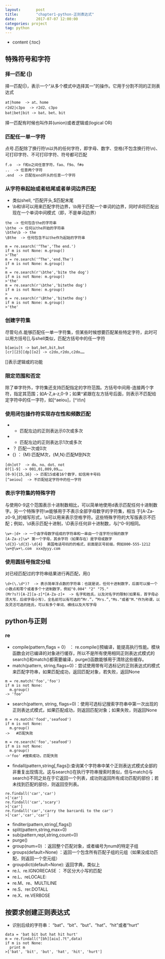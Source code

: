 ```yaml
---
layout:       post
title:        "chapter1-python-正则表达式"
date:         2017-07-07 12:00:00
categories: project
tag: python
---
```


* content
{:toc}

## 特殊符号和字符

### 择一匹配 (|)
择一匹配(|)，表示一个“从多个模式中选择其一”的操作。它用于分割不同的正则表达式
```
at|home  -> at、home
r2d2|c3po  -> r2d2、c3po
bat|bet|bit -> bat、bet、bit
```
择一匹配有时候也叫作并(union)或者逻辑或(logical OR)

### 匹配任一单一字符
点号.匹配除了换行符\n以外的任何字符，即字母、数字、空格(不包含换行符\n)、可打印字符、不可打印字符、符号都可匹配
```
f.o  -> f和o之间任意字符，fao、f9o、f#o
..  -> 任意两个字符
.end  -> 匹配在end开头的任意一个字符
```
### 从字符串起始或者结尾或者单词边界匹配
+ 类似shell, ^匹配开头,$匹配末尾
+ \b和\B可以用来匹配字符边界，\b用于匹配一个单词的边界，同时\B将匹配出现在一个单词中间模式（即，不是单词边界）
```
the -> 任何包含the的字符串
\bthe -> 任何以the开始的字符串
\bthe\b -> the
\Bthe  -> 任何包含不以the作为起始的字符串
```
```
m = re.search('^The','The end.')
if m is not None: m.group()
>'The'
m = re.search('^The','end.The')
if m is not None: m.group()
>
m = re.search(r'\bthe','bite the dog')
if m is not None: m.group()
>'the'
m = re.search(r'\bthe','bitethe dog')
if m is not None: m.group()
>
m = re.search(r'\Bthe','bitethe dog')
if m is not None: m.group()
>'the'
```

### 创建字符集
尽管句点.能够匹配任一单一字符集，但某些时候想要匹配某些特定字符，此时可以用方括号[],与shell类似，匹配方括号中的任一字符
```
b[aeiu]t -> bat,bet,bit,but
[cr][23][dp][o2] -> c2do,r2do,c2do……
```
[]表示逻辑或的功能

### 限定范围和否定
除了单字符外，字符集还支持匹配指定的字符范围。方括号中间用-连接两个字符，指定其范围；如A-Z,a-z,0-9；如果^紧跟在左方括号后面，则表示不匹配给定字符中的任一字符，如[^aeiou]，[^\t\n]
### 使用闭包操作符实现存在性和频数匹配
+ * 匹配左边的正则表达示0次或多次
+ + 匹配左边的正则表达示1次或多次
+ ？ 匹配一次或0次
+ {} ： {M}:匹配M次，{M,N}:匹配M到N次
```
[dn]ot?  -> do、no、dot、not
0?[1-9] -> 001,01,009,09……
[0-9]{15,16} -> 匹配15或者16个数字，如信用卡号码
[^aeiou]  -> 不匹配给定字符中的任一字符
```
### 表示字符集的特殊字符
与使用0-9这个范围表示十进制数相比，可以简单地使用d表示匹配任何十进制数字。另一个特殊字符\w能够用于不表示全部字母数字的字符集，相当 于[A-Za-z0-9_]的缩写形式，\s可以用来表示空格字符。这些特殊字符的大写版表示不匹配；例如，\d表示匹配十进制，\D表示任何非十进制数，与[^0-9]相同。
```
\w+-|d+ -> 一个由字母数字组成的字符串和一串由一个连字符分隔的数字
[A-Za-z]\w* 第一个字母，其余字符（如果存在）是字母或数字
\d{3}-\d{3}-\d{4}  美国电话号码的的格式，前面是区号前缀，例如800-555-1212
\w+@\w+\.com  xxx@yyy.com
```
### 使用圆括号指定分组
对已经匹配过的字符串结果进行再匹配，用()
```
\d+(\.\d*)?  -> 表示简单浮点数的字符串：也就是说，任何十进制数字，后面可以接一个小数点和零个或者多个十进制数字，例如"0.004" "2" "75."
(Mr?s?)[A-Z][a-z]*[A-Za-z]+  -> 名字和姓氏，以及对名字的限制(如果有，首字母必须大写，后续字母小写)，全名前可以有可选的“Mr.”，“Mrs.”,"Ms."或者"M."作为称谓，以及灵活可选的姓氏，可以有多个单词、横线以及大写字母
```

## python与正则

### re
+ compile(pattern,flags = 0） ： re.compile()预编译，能提高执行性能。模块函数会对已编译的对象进行缓存，所以不是所有使用相同正则表达式模式的search()和match()都需要编译，purge()函数能够用于清除这些缓存。
+ match(pattern, string,flags=0)：尝试使用带有可选标记的正则表达式的模式来匹配字符串，如果匹配成功，返回匹配对象，若失败，返回None
```
m = re.match('foo','foo')
if m is not None:
  m.group()
-> 'foo'
```
+ search(pattern, string, flags=0)：使用可选标记搜索字符串中第一次出现的正则表达式模式，如果匹配成功，则返回匹配对象；如果失败，则返回None
```
m = re.match('food','seafood')
if m is not None:
  m.group()
->   #匹配失败
```
```
m = re.search('foo','seafood')
if m is not None:
  m.group()
->'foo' #搜索成功，匹配失败
```
+ findall(pattern,string[,flags]):查询某个字符串中某个正则表达式模式全部的非重复出现情况。这与search()在执行字符串搜索时类似，但与match()与search()不同之处在于它返回一个列表，成功则返回所有成功匹配的部份；若未找到匹配的部份，则返回空列表。
```
re.findall('car','car')
>['car']
re.findall('car','scary')
>['car']
re.findall('car','carry the barcardi to the car')
>['car','car','car']
```
+ finditer(pattern,string[,flags])
+ split(pattern,string,max=0)
+ sub(pattern,repl,string,count=0)
+ purge()
+ group(num=0) ：返回整个匹配对象，或者编号为num的特定子组
+ groups(default=None) ：返回一个包含所有匹配子组的元组（如果没成功匹配，则返回一个空元组）
+ groupdict(default=None): 返回字典，类似上
+ re.I、re.IGNORECASE ： 不区分大小写的匹配
+ re.L、reLOCALE:
+ re.M、re、MULTILINE
+ re.S、rer.DOTALL
+ re.X、re.VERBOSE

## 按要求创建正则表达式
+ 识别后续的字符串： “bat”、“bit”、“but”、“hat”、“hit”或者“hurt”
```
data = 'bat bit but hat hit hurt'
m = re.findall("[bh][aiu].?t",data)
if m is not None:
  print m
>['bat', 'bit', 'but', 'hat', 'hit', 'hurt']
```
